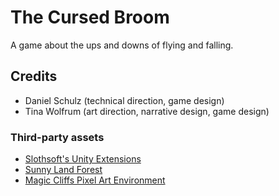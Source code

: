 # The Cursed Broom
A game about the ups and downs of flying and falling.

## Credits
- Daniel Schulz (technical direction, game design)
- Tina Wolfrum (art direction, narrative design, game design)

### Third-party assets
- [Slothsoft's Unity Extensions](https://github.com/Faulo/UnityExtensions)
- [Sunny Land Forest](https://github.com/Unity-Technologies/ml-agents)
- [Magic Cliffs Pixel Art Environment](https://assetstore.unity.com/packages/2d/textures-materials/magic-cliffs-pixel-art-environment-60458)
